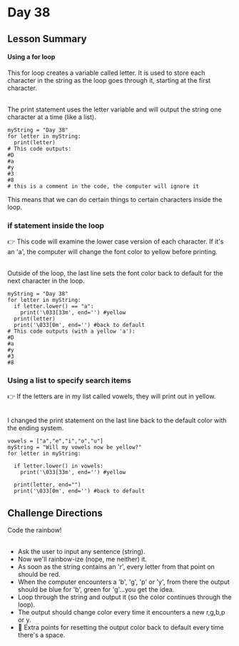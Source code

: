 # Day 38
## Lesson Summary
#### Using a for loop
 This for loop creates a variable called letter. It is used to store each character in the string as the loop goes through it, starting at the first character.<br><Br>

The print statement uses the letter variable and will output the string one character at a time (like a list).
```
myString = "Day 38"
for letter in myString:
  print(letter)
# This code outputs:
#D
#a
#y
#3
#8
# this is a comment in the code, the computer will ignore it
```
This means that we can do certain things to certain characters inside the loop.
### if statement inside the loop
👉 This code will examine the lower case version of each character. If it's an 'a', the computer will change the font color to yellow before printing.<br><Br>

Outside of the loop, the last line sets the font color back to default for the next character in the loop.
```
myString = "Day 38"
for letter in myString:
  if letter.lower() == "a":
    print('\033[33m', end='') #yellow
  print(letter)
  print('\033[0m', end='') #back to default
# This code outputs (with a yellow 'a'):
#D
#a
#y
#3
#8
```

### Using a list to specify search items
👉 If the letters are in my list called vowels, they will print out in yellow.<br><br>

I changed the print statement on the last line back to the default color with the ending system.
```
vowels = ["a","e","i","o","u"]
myString = "Will my vowels now be yellow?"
for letter in myString:
  
  if letter.lower() in vowels:
    print('\033[33m', end='') #yellow
    
  print(letter, end="")
  print('\033[0m', end='') #back to default
```

## Challenge Directions
Code the rainbow!<br><br>

- Ask the user to input any sentence (string).
- Now we'll rainbow-ize (nope, me neither) it.
- As soon as the string contains an 'r', every letter from that point on should be red.
- When the computer encounters a 'b', 'g', 'p' or 'y', from there the output should be blue for 'b', green for 'g'...you get the idea.
- Loop through the string and output it (so the color continues through the loop).
- The output should change color every time it encounters a new r,g,b,p or y.
- 🥳 Extra points for resetting the output color back to default every time there's a space.
<br><br>
